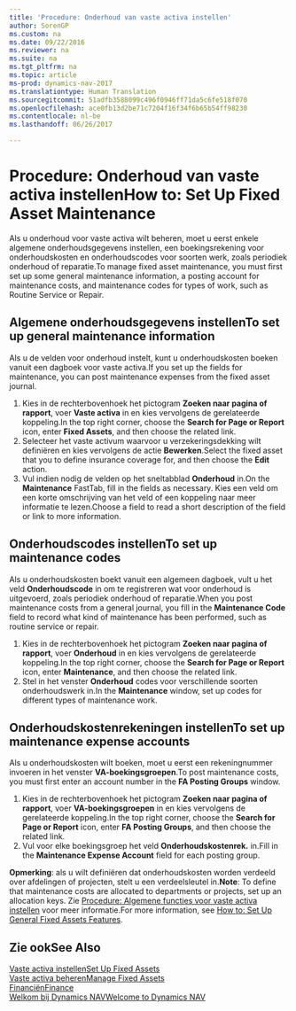 ```yaml
---
title: 'Procedure: Onderhoud van vaste activa instellen'
author: SorenGP
ms.custom: na
ms.date: 09/22/2016
ms.reviewer: na
ms.suite: na
ms.tgt_pltfrm: na
ms.topic: article
ms-prod: dynamics-nav-2017
ms.translationtype: Human Translation
ms.sourcegitcommit: 51adfb3588099c496f0946ff71da5c6fe518f070
ms.openlocfilehash: ace0fb13d2be71c7204f16f34f6b65b54ff98230
ms.contentlocale: nl-be
ms.lasthandoff: 06/26/2017

---
```


# <a name="how-to-set-up-fixed-asset-maintenance"></a><span data-ttu-id="d4ace-102">Procedure: Onderhoud van vaste activa instellen</span><span class="sxs-lookup"><span data-stu-id="d4ace-102">How to: Set Up Fixed Asset Maintenance</span></span>
<span data-ttu-id="d4ace-103">Als u onderhoud voor vaste activa wilt beheren, moet u eerst enkele algemene onderhoudsgegevens instellen, een boekingsrekening voor onderhoudskosten en onderhoudscodes voor soorten werk, zoals periodiek onderhoud of reparatie.</span><span class="sxs-lookup"><span data-stu-id="d4ace-103">To manage fixed asset maintenance, you must first set up some general maintenance information, a posting account for maintenance costs, and maintenance codes for types of work, such as Routine Service or Repair.</span></span>

## <a name="to-set-up-general-maintenance-information"></a><span data-ttu-id="d4ace-104">Algemene onderhoudsgegevens instellen</span><span class="sxs-lookup"><span data-stu-id="d4ace-104">To set up general maintenance information</span></span>
<span data-ttu-id="d4ace-105">Als u de velden voor onderhoud instelt, kunt u onderhoudskosten boeken vanuit een dagboek voor vaste activa.</span><span class="sxs-lookup"><span data-stu-id="d4ace-105">If you set up the fields for maintenance, you can post maintenance expenses from the fixed asset journal.</span></span>
1. <span data-ttu-id="d4ace-106">Kies in de rechterbovenhoek het pictogram **Zoeken naar pagina of rapport**, voer **Vaste activa** in en kies vervolgens de gerelateerde koppeling.</span><span class="sxs-lookup"><span data-stu-id="d4ace-106">In the top right corner, choose the **Search for Page or Report** icon, enter **Fixed Assets**, and then choose the related link.</span></span>
2. <span data-ttu-id="d4ace-107">Selecteer het vaste activum waarvoor u verzekeringsdekking wilt definiëren en kies vervolgens de actie **Bewerken**.</span><span class="sxs-lookup"><span data-stu-id="d4ace-107">Select the fixed asset that you to define insurance coverage for, and then choose the **Edit** action.</span></span>
3. <span data-ttu-id="d4ace-108">Vul indien nodig de velden op het sneltabblad **Onderhoud** in.</span><span class="sxs-lookup"><span data-stu-id="d4ace-108">On the **Maintenance** FastTab, fill in the fields as necessary.</span></span> <span data-ttu-id="d4ace-109">Kies een veld om een korte omschrijving van het veld of een koppeling naar meer informatie te lezen.</span><span class="sxs-lookup"><span data-stu-id="d4ace-109">Choose a field to read a short description of the field or link to more information.</span></span>

## <a name="to-set-up-maintenance-codes"></a><span data-ttu-id="d4ace-110">Onderhoudscodes instellen</span><span class="sxs-lookup"><span data-stu-id="d4ace-110">To set up maintenance codes</span></span>  
<span data-ttu-id="d4ace-111">Als u onderhoudskosten boekt vanuit een algemeen dagboek, vult u het veld **Onderhoudscode** in om te registreren wat voor onderhoud is uitgevoerd, zoals periodiek onderhoud of reparatie.</span><span class="sxs-lookup"><span data-stu-id="d4ace-111">When you post maintenance costs from a general journal, you fill in the **Maintenance Code** field to record what kind of maintenance has been performed, such as routine service or repair.</span></span>
1. <span data-ttu-id="d4ace-112">Kies in de rechterbovenhoek het pictogram **Zoeken naar pagina of rapport**, voer **Onderhoud** in en kies vervolgens de gerelateerde koppeling.</span><span class="sxs-lookup"><span data-stu-id="d4ace-112">In the top right corner, choose the **Search for Page or Report** icon, enter **Maintenance**, and then choose the related link.</span></span>
2. <span data-ttu-id="d4ace-113">Stel in het venster **Onderhoud** codes voor verschillende soorten onderhoudswerk in.</span><span class="sxs-lookup"><span data-stu-id="d4ace-113">In the **Maintenance** window, set up codes for different types of maintenance work.</span></span>

## <a name="to-set-up-maintenance-expense-accounts"></a><span data-ttu-id="d4ace-114">Onderhoudskostenrekeningen instellen</span><span class="sxs-lookup"><span data-stu-id="d4ace-114">To set up maintenance expense accounts</span></span>  
<span data-ttu-id="d4ace-115">Als u onderhoudskosten wilt boeken, moet u eerst een rekeningnummer invoeren in het venster **VA-boekingsgroepen**.</span><span class="sxs-lookup"><span data-stu-id="d4ace-115">To post maintenance costs, you must first enter an account number in the **FA Posting Groups** window.</span></span>
1. <span data-ttu-id="d4ace-116">Kies in de rechterbovenhoek het pictogram **Zoeken naar pagina of rapport**, voer **VA-boekingsgroepen** in en kies vervolgens de gerelateerde koppeling.</span><span class="sxs-lookup"><span data-stu-id="d4ace-116">In the top right corner, choose the **Search for Page or Report** icon, enter **FA Posting Groups**, and then choose the related link.</span></span>
2. <span data-ttu-id="d4ace-117">Vul voor elke boekingsgroep het veld **Onderhoudskostenrek.** in.</span><span class="sxs-lookup"><span data-stu-id="d4ace-117">Fill in the **Maintenance Expense Account** field for each posting group.</span></span>

<span data-ttu-id="d4ace-118">**Opmerking**: als u wilt definiëren dat onderhoudskosten worden verdeeld over afdelingen of projecten, stelt u een verdeelsleutel in.</span><span class="sxs-lookup"><span data-stu-id="d4ace-118">**Note**: To define that maintenance costs are allocated to departments or projects, set up an allocation keys.</span></span> <span data-ttu-id="d4ace-119">Zie [Procedure: Algemene functies voor vaste activa instellen](fa-how-setup-general.md) voor meer informatie.</span><span class="sxs-lookup"><span data-stu-id="d4ace-119">For more information, see [How to: Set Up General Fixed Assets Features](fa-how-setup-general.md).</span></span>

## <a name="see-also"></a><span data-ttu-id="d4ace-120">Zie ook</span><span class="sxs-lookup"><span data-stu-id="d4ace-120">See Also</span></span>
[<span data-ttu-id="d4ace-121">Vaste activa instellen</span><span class="sxs-lookup"><span data-stu-id="d4ace-121">Set Up Fixed Assets</span></span>](fa-setup.md)  
[<span data-ttu-id="d4ace-122">Vaste activa beheren</span><span class="sxs-lookup"><span data-stu-id="d4ace-122">Manage Fixed Assets</span></span>](fa-manage.md)  
[<span data-ttu-id="d4ace-123">Financiën</span><span class="sxs-lookup"><span data-stu-id="d4ace-123">Finance</span></span>](finance-setup.md)  
[<span data-ttu-id="d4ace-124">Welkom bij Dynamics NAV</span><span class="sxs-lookup"><span data-stu-id="d4ace-124">Welcome to Dynamics NAV</span></span>](across-get-started.md)

